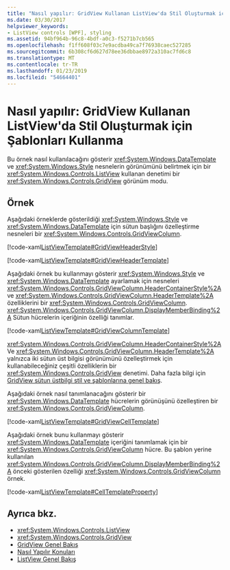 ```yaml
---
title: "Nasıl yapılır: GridView Kullanan ListView'da Stil Oluşturmak için Şablonları Kullanma"
ms.date: 03/30/2017
helpviewer_keywords:
- ListView controls [WPF], styling
ms.assetid: 94bf964b-96c8-4bdf-a0c3-f5271b7cb565
ms.openlocfilehash: f1ff608f03c7e9acdba49ca7f76938caec527285
ms.sourcegitcommit: 6b308cf6d627d78ee36dbbae8972a310ac7fd6c8
ms.translationtype: MT
ms.contentlocale: tr-TR
ms.lasthandoff: 01/23/2019
ms.locfileid: "54664401"
---
```

# <a name="how-to-use-templates-to-style-a-listview-that-uses-gridview"></a>Nasıl yapılır: GridView Kullanan ListView'da Stil Oluşturmak için Şablonları Kullanma
Bu örnek nasıl kullanılacağını gösterir <xref:System.Windows.DataTemplate> ve <xref:System.Windows.Style> nesnelerin görünümünü belirtmek için bir <xref:System.Windows.Controls.ListView> kullanan denetimi bir <xref:System.Windows.Controls.GridView> görünüm modu.  
  
## <a name="example"></a>Örnek  
 Aşağıdaki örneklerde gösterildiği <xref:System.Windows.Style> ve <xref:System.Windows.DataTemplate> için sütun başlığını özelleştirme nesneleri bir <xref:System.Windows.Controls.GridViewColumn>.  
  
 [!code-xaml[ListViewTemplate#GridViewHeaderStyle](../../../../samples/snippets/csharp/VS_Snippets_Wpf/ListViewTemplate/CS/window1.xaml#gridviewheaderstyle)]  
  
 [!code-xaml[ListViewTemplate#GridViewHeaderTemplate](../../../../samples/snippets/csharp/VS_Snippets_Wpf/ListViewTemplate/CS/window1.xaml#gridviewheadertemplate)]  
  
 Aşağıdaki örnek bu kullanmayı gösterir <xref:System.Windows.Style> ve <xref:System.Windows.DataTemplate> ayarlamak için nesneleri <xref:System.Windows.Controls.GridViewColumn.HeaderContainerStyle%2A> ve <xref:System.Windows.Controls.GridViewColumn.HeaderTemplate%2A> özelliklerini bir <xref:System.Windows.Controls.GridViewColumn>. <xref:System.Windows.Controls.GridViewColumn.DisplayMemberBinding%2A> Sütun hücrelerin içeriğinin özelliği tanımlar.  
  
 [!code-xaml[ListViewTemplate#GridViewColumnTemplate](../../../../samples/snippets/csharp/VS_Snippets_Wpf/ListViewTemplate/CS/window1.xaml#gridviewcolumntemplate)]  
  
 <xref:System.Windows.Controls.GridViewColumn.HeaderContainerStyle%2A> Ve <xref:System.Windows.Controls.GridViewColumn.HeaderTemplate%2A> yalnızca iki sütun üst bilgisi görünümünü özelleştirmek için kullanabileceğiniz çeşitli özelliklerin bir <xref:System.Windows.Controls.GridView> denetimi. Daha fazla bilgi için [GridView sütun üstbilgi stil ve şablonlarına genel bakış](../../../../docs/framework/wpf/controls/gridview-column-header-styles-and-templates-overview.md).  
  
 Aşağıdaki örnek nasıl tanımlanacağını gösterir bir <xref:System.Windows.DataTemplate> hücrelerin görünüşünü özelleştiren bir <xref:System.Windows.Controls.GridViewColumn>.  
  
 [!code-xaml[ListViewTemplate#GridViewCellTemplate](../../../../samples/snippets/csharp/VS_Snippets_Wpf/ListViewTemplate/CS/window1.xaml#gridviewcelltemplate)]  
  
 Aşağıdaki örnek bunu kullanmayı gösterir <xref:System.Windows.DataTemplate> içeriğini tanımlamak için bir <xref:System.Windows.Controls.GridViewColumn> hücre. Bu şablon yerine kullanılan <xref:System.Windows.Controls.GridViewColumn.DisplayMemberBinding%2A> önceki gösterilen özelliği <xref:System.Windows.Controls.GridViewColumn> örnek.  
  
 [!code-xaml[ListViewTemplate#CellTemplateProperty](../../../../samples/snippets/csharp/VS_Snippets_Wpf/ListViewTemplate/CS/window1.xaml#celltemplateproperty)]  
  
## <a name="see-also"></a>Ayrıca bkz.
- <xref:System.Windows.Controls.ListView>
- <xref:System.Windows.Controls.GridView>
- [GridView Genel Bakış](../../../../docs/framework/wpf/controls/gridview-overview.md)
- [Nasıl Yapılır Konuları](../../../../docs/framework/wpf/controls/listview-how-to-topics.md)
- [ListView Genel Bakış](../../../../docs/framework/wpf/controls/listview-overview.md)
